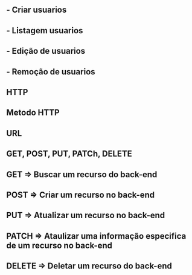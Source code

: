 ## - Criar usuarios
## - Listagem usuarios
## - Edição de usuarios
## - Remoção de usuarios

## HTTP 
## Metodo HTTP 
## URL 

## GET, POST, PUT, PATCh, DELETE

## GET => Buscar um recurso do back-end
## POST => Criar um recurso no back-end
## PUT => Atualizar um recurso no back-end
## PATCH => Ataulizar uma informação especifica de um recurso no back-end
## DELETE => Deletar um recurso do back-end
